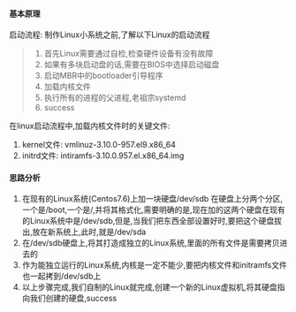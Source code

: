 #### 基本原理
启动流程:
	制作Linux小系统之前,了解以下Linux的启动流程
>1. 首先Linux需要通过自检,检查硬件设备有没有故障
>2. 如果有多块启动盘的话,需要在BIOS中选择启动磁盘
>3. 启动MBR中的bootloader引导程序
>4. 加载内核文件
>5. 执行所有的进程的父进程,老祖宗systemd
>6. success

在linux启动流程中,加载内核文件时的关键文件:
1. kernel文件: vmlinuz-3.10.0-957.el9.x86_64
2. initrd文件: intiramfs-3.10.0.957.el.x86_64.img

#### 思路分析
1. 在现有的Linux系统(Centos7.6)上加一块硬盘/dev/sdb 在硬盘上分两个分区,一个是/boot,一个是/,并将其格式化,需要明确的是,现在加的这两个硬盘在现有的Linux系统中是/dev/sdb,但是,当我们把东西全部设置好时,要把这个硬盘拔出,放在新系统上,此时,就是/dev/sda
2. 在/dev/sdb硬盘上,将其打造成独立的Linux系统,里面的所有文件是需要拷贝进去的
3. 作为能独立运行的Linux系统,内核是一定不能少,要把内核文件和initramfs文件也一起拷到/dev/sdb上
4. 以上步骤完成,我们自制的Linux就完成,创建一个新的Linux虚拟机,将其硬盘指向我们创建的硬盘,success
